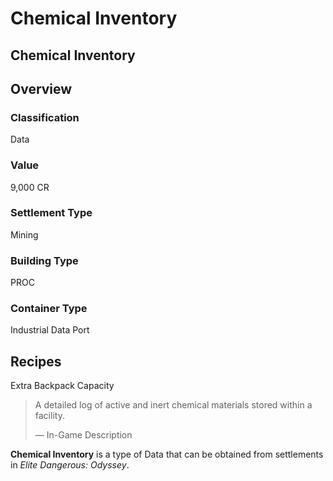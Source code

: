 # Chemical Inventory
## Chemical Inventory

## Overview

### Classification

Data

### Value

9,000 CR

### Settlement Type

Mining

### Building Type

PROC

### Container Type

Industrial Data Port

## Recipes

Extra Backpack Capacity

> 
> 
> A detailed log of active and inert chemical materials stored within a facility.
> 
> 
> — In-Game Description
> 

**Chemical Inventory** is a type of Data that can be obtained from settlements in *Elite Dangerous: Odyssey*.